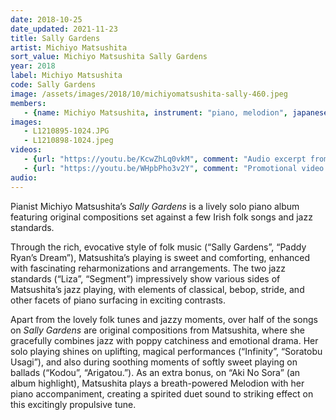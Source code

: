 ```yaml
---
date: 2018-10-25
date_updated: 2021-11-23
title: Sally Gardens
artist: Michiyo Matsushita
sort_value: Michiyo Matsushita Sally Gardens
year: 2018
label: Michiyo Matsushita
code: Sally Gardens
image: /assets/images/2018/10/michiyomatsushita-sally-460.jpeg
members:
   - {name: Michiyo Matsushita, instrument: "piano, melodion", japanese_name: 松下美千代, url: "https://michiyomatsushita.amebaownd.com/"}
images:
   - L1210895-1024.JPG
   - L1210898-1024.jpeg
videos: 
   - {url: "https://youtu.be/KcwZhLq0vkM", comment: "Audio excerpt from “Paddy Ryan’s Dream”, the fifth track on this album"}
   - {url: "https://youtu.be/WHpbPho3v2Y", comment: "Promotional video for this album"}
audio:
---
```

Pianist Michiyo Matsushita’s *Sally Gardens* is a lively solo piano album featuring original compositions set against a few Irish folk songs and jazz standards.

Through the rich, evocative style of folk music (“Sally Gardens”, “Paddy Ryan’s Dream”), Matsushita’s playing is sweet and comforting, enhanced with fascinating reharmonizations and arrangements. The two jazz standards (“Liza”, “Segment”) impressively show various sides of Matsushita’s jazz playing, with elements of classical, bebop, stride, and other facets of piano surfacing in exciting contrasts.

Apart from the lovely folk tunes and jazzy moments, over half of the songs on *Sally Gardens* are original compositions from Matsushita, where she gracefully combines jazz with poppy catchiness and emotional drama. Her solo playing shines on uplifting, magical performances (“Infinity”, “Soratobu Usagi”), and also during soothing moments of softly sweet playing on ballads (“Kodou”, “Arigatou.”). As an extra bonus, on “Aki No Sora” (an album highlight), Matsushita plays a breath-powered Melodion with her piano accompaniment, creating a spirited duet sound to striking effect on this excitingly propulsive tune.

